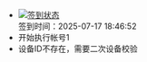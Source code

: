 - [![签到状态](https://github.com/womade/Cloud189-Actions/actions/workflows/main.yml/badge.svg?branch=main)](https://github.com/womade/Cloud189-Actions/actions/workflows/main.yml) <br> 签到时间：2025-07-17 18:46:52
- 开始执行帐号1
- 设备ID不存在，需要二次设备校验
